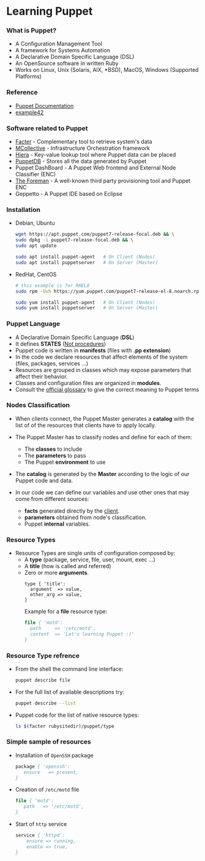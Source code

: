 # Learning Puppet


### What is Puppet?

- A Configuration Management Tool
- A framework for Systems Automation
- A Declarative Domain Specific Language (DSL)
- An OpenSource software in written Ruby
- Works on Linux, Unix (Solaris, AIX, *BSD), MacOS, Windows (Supported Platforms)

### Reference

- [Puppet Documentation](https://puppet.com/docs/)
- [example42](https://blog.example42.com/tutorials/PuppetTutorial/)

### Software related to Puppet

- [Facter](https://puppet.com/docs/puppet/7/facter.html) - Complementary tool to retrieve system's data
- [MCollective](https://forge.puppet.com/modules/puppet/mcollective) - Infrastructure Orchestration framework
- [Hiera](https://github.com/puppetlabs/docs-archive/tree/main/hiera/1) - Key-value lookup tool where Puppet data can be placed
- [PuppetDB](https://puppet.com/docs/puppetdb/6/overview.html) - Stores all the data generated by Puppet
- Puppet DashBoard - A Puppet Web frontend and External Node Classifier (ENC)
- [The Foreman](https://theforeman.org/) - A well-known third party provisioning tool and Puppet ENC
- Geppetto - A Puppet IDE based on Eclipse

### Installation

- Debian, Ubuntu
    ```sh
    wget https://apt.puppet.com/puppet7-release-focal.deb && \
    sudo dpkg -i puppet7-release-focal.deb && \
    sudo apt update
    ```
    ```sh
    sudo apt install puppet-agent   # On Client (Nodes)
    sudo apt install puppetserver   # On Server (Master)
    ```


- RedHat, CentOS
    ```sh
    # this example is for RHEL8
    sudo rpm -Uvh https://yum.puppet.com/puppet7-release-el-8.noarch.rpm
    ```
    ```sh
    sudo yum install puppet-agent   # On Client (Nodes)
    sudo yum install puppetserver   # On Server (Master)
    ```
### Puppet Language
- A Declarative Domain Specific Language (**DSL**)
- It defines **STATES** (<ins>Not procedures</ins>)
- Puppet code is written in **manifests** (files with **.pp extension**)
- In the code we declare resources that affect elements of the system (files, packages, services ...)
- Resources are grouped in classes which may expose parameters that affect their behavior.
- Classes and configuration files are organized in **modules**.
- Consult the [official glossary](https://puppet.com/docs/puppet/7/glossary.html) to give the correct meaning to Puppet terms

### Nodes Classification

- When clients connect, the Puppet Master generates a **catalog** with the list of of the resources that clients have to apply locally.

- The Puppet Master has to classify nodes and define for each of them:
  - The **classes** to include
  - The **parameters** to pass
  - The Puppet **environment** to use

- The **catalog** is generated by the **Master** according to the logic of our Puppet code and data.
- In our code we can define our variables and use other ones that may come from different sources:
  - **facts** generated directly by the <ins>client</ins>.
  - **parameters** obtained from node's classification.
  - Puppet **internal** variables.

### Resource Types
- Resource Types are single units of configuration composed by:
  - A **type** (package, service, file, user, mount, exec ...)
  - A **title** (how is called and referred)
  - Zero or more **arguments**.
    ```
    type { 'title':
      argument  => value,
      other_arg => value,
    }
    ```
    Example for a **file** resource type:
    ```pp
    file { 'motd':
      path     => '/etc/motd',
      content  => 'Let's learning Puppet :)'
    }
    ```

### Resource Type refrence
- From the shell the command line interface:
    ```sh
    puppet describe file
    ```
- For the full list of available descriptions try:
    ```sh
    puppet describe --list
    ```
- Puppet code for the list of native resource types:
    ```sh
    ls $(facter rubysitedir)/puppet/type
    ```
### Simple sample of resources
- Installation of `OpenSSH` package
  ```pp
  package { 'openssh':
     ensure   => present,
  }
  ```
- Creation of `/etc/motd` file
  ```pp
  file { 'motd':
     path   => '/etc/motd',
  }
  ```
- Start of `http` service
  ```pp
  service { 'httpd':
      ensure => running,
      enable => true,
  }
  ```

